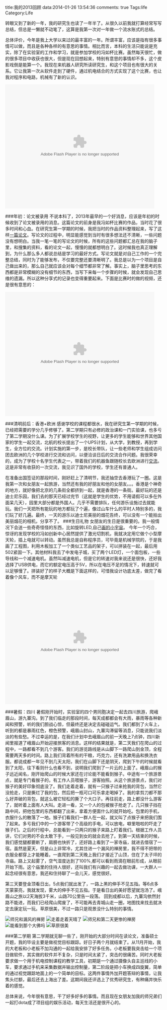 title:我的2013回顾
data:2014-01-26 13:54:36
comments: true 
Tags:life
Category:Life

转眼又到了新的一年，我的研究生也读了一年半了。从很久以前我就打算经常写写总结，但总是一懒就不动笔了，这算是我第一次对一年做一个流水账式的总结。

总体评价，今年是我上大学以来过的最丰富的一年。所谓丰富，应该是指有很多事情可以做，而且是各种各样的有意思的事情。相比而言，本科的生活只能说是充实，除了在实验室的工作和学习，就是参加学校的冯如杯比赛。虽然每天很忙，做的很多项目中收获也很大，但是现在回想起来，特别有意思的事情却不多，这个皮影戏倒是能算一个。我现在来机器人研究所读研究生，和这个项目也有很大的关系。它让我第一次从软件走到了硬件，通过机电结合的方式实现了这个比赛，也让我对程序和电路，机械有了新的认识。

<embed src="http://player.youku.com/player.php/sid/XNjY2MzQyODQw/v.swf" allowFullScreen="true" quality="high" width="480" height="400" align="middle" allowScriptAccess="always" type="application/x-shockwave-flash"></embed>

###年初：论文被录用
不说本科了，2013年最早的一个好消息，应该是年初的时候收到了论文被录用的消息。这篇论文的前身是我冯如杯比赛的作品，当时花了很多时间和心血。在研究生第一学期的时候，我把当时的作品资料整理起来，写了这样[一篇论文](http://ieeexplore.ieee.org/xpl/login.jsp?tp=&arnumber=6566387&url=http%3A%2F%2Fieeexplore.ieee.org%2Fxpls%2Fabs_all.jsp%3Farnumber%3D6566387)。写论文的过程中，明显能感觉到当时有很多想法还不清晰，一些问题没有想明白。当我一笔一笔的写论文的时候，所有的这些问题都汇总在我的脑子里，和搜集的资料，看的论文一起，慢慢的就都想明白了。这时候我也真正理解到，为什么那么多人都说总结是学习的最好方式。写论文就是对自己工作的一个完整总结，同时为了能够发布，不仅要完整还要清晰明了。我总是以为一个项目是自己做出来的，那么自己就应该会对每个细节都非常了解。事实上，脑子里思考的东西都是非常模糊的没有细节的东西，当写下来每一个步骤的时候，就会发现自己思维的遗漏。所以这种分享式的记录也变得重要起来。下面是比赛时的做的视频，还是很有意思的：

<embed src="http://player.youku.com/player.php/sid/XNjY2MzQ1NTY4/v.swf" allowFullScreen="true" quality="high" width="480" height="400" align="middle" allowScriptAccess="always" type="application/x-shockwave-flash"></embed>

###清明前后：香港+欧洲
感谢学校的课程都很水，我在研究生第一学期的时候，已经把需要的学分几乎修够了。第二学期只有必修的政治课和一门实验课，也多亏了第二学期没什么课。为了扩展学校学生的视野，让更多的学生能够和世界其他国家的学生一起交流，北航的校长提出了一个UPS计划，从大学，到教授，再到学生，全方位的交流。计划实施的第一步，是校长带队，让一些老师和学生组成访问团去欧洲的几个学校进行交流和访问，以便洽谈日后的交流合作问题。我很荣幸的，成为了学校十名学生代表之一，带着我们的机器鱼跟随校长去欧洲进行[交流](http://i.buaa.edu.cn/space.php?uid=19673&do=blog&id=18291)。这是非常有收获的一次交流，我见识了国外的学校，学生还有普通人。

在准备出国签证的那段时间，刚好赶上了清明节，我还抽空去香港玩了一圈。这是我第一次和女朋友一起旅游，当然还有我的好朋友和他的女朋友。。。香港是个神奇的地方，就好像把北京的几条街全都挤到一起，就是香港的一条街。最好玩的还是迪士尼乐园，我们去的那天已经过完节（这就是学生的优势，不用请假可以多在外面呆几天），园里大部分都是外国人。几乎不需要排队，任何游乐设施过去就能玩。我们一天把所有能玩的地方都玩了个遍，像过山车什么的平时人特别多的，我们玩了好几遍。最终，一天的游乐以迪士尼美丽的烟花告终，可以没有一个能拍出美丽烟花的相机，分享不了。
###生日礼物
女朋友的生日是很重要的。我一般情况下会送一些奇奇怪怪的东西，比如旋转LED,自己[画的小宇宙](http://ghdawn.me/wo-de-mu-wan-zhong-de-yu-zhou.html)。
今年一个巧合，惊讶的发现学校的冯如创新中心居然提供了激光切割机，我就决定用它做个小型摩天轮，插上电就可以转动。虽然我总是自称程序员，可毕竟是机械学院的，于是我画了工程图，利用木板加工了一个类似工艺品的架子，可以拼装在一起，最后用502紧固一下。其他材料我去了中发电子城，买了两个LED灯，一个面包板，一些导线和一个减速电机。虽然叫减速电机，但是它的转速对我来说还是很快，还好我选择了USB供电，而它的额定电压高于5V，所以在电压不足的情况下，转速就可以足够慢了。拼装好了的样子大概是下面这样的，可惜我设计功底太差，做完了看着像个风车，而不是摩天轮
<embed src="http://player.youku.com/player.php/sid/XNjY2MzQ0MDg4/v.swf" allowFullScreen="true" quality="high" width="480" height="400" align="middle" allowScriptAccess="always" type="application/x-shockwave-flash"></embed>

###暑假：四川
暑假刚开始时，实验室的四个男同胞决定一起去四川旅游，爬峨眉山，游九寨沟。到了我们临走的那段时间，每天成都都会有大雨，暴雨等各种新闻和预警，听的我们胆战心惊，但最终还是决定去碰碰运气。我们都到了火车上，听到的都是暴雨红色，橙色预警，峨眉山封山，九寨沟滞留等消息，只能说我们淡淡的有些愁。不过幸运的是，在我们计划中去峨眉山的前一天晚上7点钟，四川新闻里报道了峨眉山开始迎接旅客的消息。这样的结果就是，第二天我们在爬山的过程中，一路都看不到几个游客。我们的游览路线是从山脚下一路爬山到金顶，全程需要两天多的时间。路上我们背着所有的干粮，巧克力，还有洗漱用品和换洗衣服。都说成都一年见不到几天太阳，我们在山脚下还是阴天，爬到下午的时候就看到了太阳，往下看则什么也看不到，说明我们爬到了一片云的上面了。峨眉山的猴子远近闻名，刚开始爬山的时候大家还在讨论能不能看到猴子。中途有一个旅游景点，就是专门看猴子的，有工作人员喂猴子，游客拍照。从这个旅游景点，我们对猴子的美好印象彻底没了。我们走着走着，就有一只猴子过来抢我的背包，当然它没抢走，只是撕烂了我的包，然后把一瓶可口可乐拿走喝掉了。我的拿剪刀都不那么好弄破的背包，就这么被它轻松的撕了个大口子。再往前走，路上都没什么游客了，就听着上面有人大叫。走进一看，又一个人的包被猴子抢走了。几只猴子挡在路中间，把他包里的东西都翻了出来，拿着方便面什么的就开始吃。包里的手机，衣服什么的散落了一地。猴子们看我们一群人在一起，就又叫了点猴子来把我们围了起来。多亏我们中的一个游客带了个高级的手电，可以放电，噼里啪啦的吓走了猴子们。之后的行程中，总能看到一只两只的猴子来路上盯着我们。根据工作人员讲，它们对男的不会太敢下手，一般见到女的就会去抢了。到第一天结束的时候，我们感觉腿都要断了，肩膀也快折了，还好路上看到了一家寺庙，就进去借宿了一宿。虽然是夏天，但是山上非常冷，尤其住进一个漏风的禅房里，我不得不把带的衣服全都穿上才能睡着。一直爬到第二天晚上我们才接近了山顶，住在了太子坪的寺庙。路上又起雾了，空气湿度达到了100%,都可以看到雨滴在眼前形成，从眼前开始下雨。这个庙里的住持人很好，还叫我们有兴趣的一起去做功课，一大群人一起念经很有意思，我还和住持聊了一会儿天，感觉很好。

第三天要登金顶看日出，5点我们就出发了，一路上黑的伸手不见五指。等6点多天蒙蒙亮，我就发现，雾大的伸手不见五指。于是看日出的美好愿望就泡汤了。峨眉山之旅以2天海拔3千米，山路70公里告一段落。
回到成都以后，九寨沟依然封路不能进，而我们已经爬山爬废了，不可能再去青城山走一圈，地图找来找去就决定去康定玩一玩。草原很美，不过一路只是观景没什么特别的事情。

![师兄和漏风的禅房](/image/2013review/1.JPG)
![走着走着天晴了](/image/2013review/2.JPG)
![师兄和第二天更惨的禅房](/image/2013review/3.JPG)
![能看到那个大佛吗](/image/2013review/4.JPG)
![草原很美](/image/2013review/5.JPG)

###第二学期
第二学期就无聊一些了，刚开始的大部分时间在读论文，准备硕士开题，我的毕设主要是做视觉目标跟踪。好日子两个月就结束了。从11月开始，我的大老板和小老板不加沟通的一起给我安排了好多任务。小老板要我突击给一个项目做软件，其实做的软件并不复杂，只是时间太紧了，突击的很痛苦。同时大老板要求做一个用于机电控制课程的教学工具，初期是一个通过摄像头自主巡线的小车，要求通过手机来采集数据并输出控制量，第二阶段是把小车换成四旋翼，简单的通过视觉跟踪地面上的一个简单的目标。这两件事情外加开题答辩的事情，让我焦头烂额，最后还去上海出了差。这期间我还评选上了优秀研究生，有种痛并快乐着的感觉。

总体来说，今年很有意思，干了好多好多的事情。而且现在女朋友加我的师兄弟们一起打dota成了项目组的娱乐活动，每天生活还是很开心的。